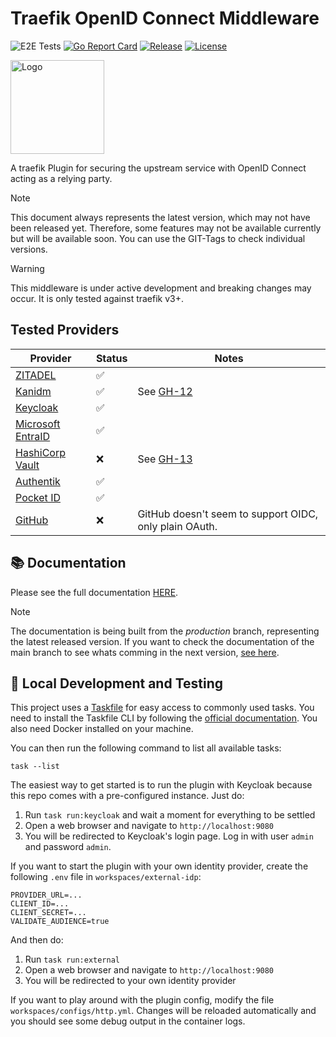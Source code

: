 # Traefik OpenID Connect Middleware

![E2E Tests](https://img.shields.io/github/actions/workflow/status/sevensolutions/traefik-oidc-auth/.github%2Fworkflows%2Fe2e-tests.yml?logo=github&label=E2E%20Tests&color=green)
[![Go Report Card](https://goreportcard.com/badge/github.com/sevensolutions/traefik-oidc-auth)](https://goreportcard.com/report/github.com/sevensolutions/traefik-oidc-auth)
[![Release](https://img.shields.io/github/v/release/sevensolutions/traefik-oidc-auth?label=Release)](https://github.com/sevensolutions/traefik-oidc-auth/releases/latest)
[![License](https://img.shields.io/badge/License-MIT-green.svg)](https://github.com/sevensolutions/traefik-oidc-auth/blob/main/LICENSE)

<p align="left" style="text-align:left;">
  <a href="https://github.com/sevensolutions/traefik-oidc-auth">
    <img alt="Logo" src=".assets/icon.png" width="150" />
  </a>
</p>

A traefik Plugin for securing the upstream service with OpenID Connect acting as a relying party.

> [!NOTE]
> This document always represents the latest version, which may not have been released yet.
> Therefore, some features may not be available currently but will be available soon.
> You can use the GIT-Tags to check individual versions.

> [!WARNING]
> This middleware is under active development and breaking changes may occur.
> It is only tested against traefik v3+.

## Tested Providers

| Provider | Status | Notes |
|---|---|---|
| [ZITADEL](https://zitadel.com/) | ✅ | |
| [Kanidm](https://github.com/kanidm/kanidm) | ✅ | See [GH-12](https://github.com/sevensolutions/traefik-oidc-auth/issues/12) |
| [Keycloak](https://github.com/keycloak/keycloak) | ✅ | |
| [Microsoft EntraID](https://learn.microsoft.com/de-de/entra/identity/) | ✅ | |
| [HashiCorp Vault](https://www.vaultproject.io/) | ❌ | See [GH-13](https://github.com/sevensolutions/traefik-oidc-auth/issues/13) |
| [Authentik](https://goauthentik.io/) | ✅ | |
| [Pocket ID](https://github.com/stonith404/pocket-id) | ✅ | |
| [GitHub](https://github.com) | ❌ | GitHub doesn't seem to support OIDC, only plain OAuth. |

## 📚 Documentation

Please see the full documentation [HERE](https://traefik-oidc-auth.sevensolutions.cc/).

> [!NOTE]
> The documentation is being built from the *production* branch, representing the latest released version.
> If you want to check the documentation of the main branch to see whats comming in the next version, [see here](https://main.traefik-oidc-auth.pages.dev/).

## 🧪 Local Development and Testing

This project uses a [Taskfile](https://taskfile.dev/) for easy access to commonly used tasks. You need to install the Taskfile CLI by following the [official documentation](https://taskfile.dev/installation/). You also need Docker installed on your machine.

You can then run the following command to list all available tasks:

```
task --list
```

The easiest way to get started is to run the plugin with Keycloak because this repo comes with a pre-configured instance.
Just do:

1. Run `task run:keycloak` and wait a moment for everything to be settled
2. Open a web browser and navigate to `http://localhost:9080`
3. You will be redirected to Keycloak's login page. Log in with user `admin` and password `admin`.


If you want to start the plugin with your own identity provider, create the following `.env` file in `workspaces/external-idp`:

```
PROVIDER_URL=...
CLIENT_ID=...
CLIENT_SECRET=...
VALIDATE_AUDIENCE=true
```

And then do:
1. Run `task run:external`
2. Open a web browser and navigate to `http://localhost:9080`
3. You will be redirected to your own identity provider

If you want to play around with the plugin config, modify the file `workspaces/configs/http.yml`.
Changes will be reloaded automatically and you should see some debug output in the container logs.
